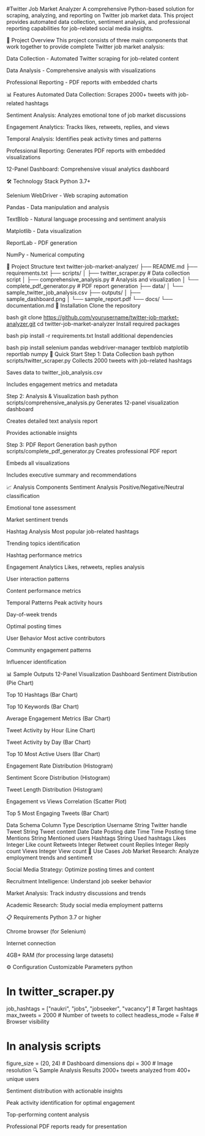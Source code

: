 #Twitter Job Market Analyzer
A comprehensive Python-based solution for scraping, analyzing, and reporting on Twitter job market data. This project provides automated data collection, sentiment analysis, and professional reporting capabilities for job-related social media insights.

🚀 Project Overview
This project consists of three main components that work together to provide complete Twitter job market analysis:

Data Collection - Automated Twitter scraping for job-related content

Data Analysis - Comprehensive analysis with visualizations

Professional Reporting - PDF reports with embedded charts

📊 Features
Automated Data Collection: Scrapes 2000+ tweets with job-related hashtags

Sentiment Analysis: Analyzes emotional tone of job market discussions

Engagement Analytics: Tracks likes, retweets, replies, and views

Temporal Analysis: Identifies peak activity times and patterns

Professional Reporting: Generates PDF reports with embedded visualizations

12-Panel Dashboard: Comprehensive visual analytics dashboard

🛠️ Technology Stack
Python 3.7+

Selenium WebDriver - Web scraping automation

Pandas - Data manipulation and analysis

TextBlob - Natural language processing and sentiment analysis

Matplotlib - Data visualization

ReportLab - PDF generation

NumPy - Numerical computing

📁 Project Structure
text
twitter-job-market-analyzer/
├── README.md
├── requirements.txt
├── scripts/
│   ├── twitter_scraper.py          # Data collection script
│   ├── comprehensive_analysis.py   # Analysis and visualization
│   └── complete_pdf_generator.py   # PDF report generation
├── data/
│   └── sample_twitter_job_analysis.csv
├── outputs/
│   ├── sample_dashboard.png
│   └── sample_report.pdf
└── docs/
    └── documentation.md
🔧 Installation
Clone the repository

bash
git clone https://github.com/yourusername/twitter-job-market-analyzer.git
cd twitter-job-market-analyzer
Install required packages

bash
pip install -r requirements.txt
Install additional dependencies

bash
pip install selenium pandas webdriver-manager textblob matplotlib reportlab numpy
🚀 Quick Start
Step 1: Data Collection
bash
python scripts/twitter_scraper.py
Collects 2000 tweets with job-related hashtags

Saves data to twitter_job_analysis.csv

Includes engagement metrics and metadata

Step 2: Analysis & Visualization
bash
python scripts/comprehensive_analysis.py
Generates 12-panel visualization dashboard

Creates detailed text analysis report

Provides actionable insights

Step 3: PDF Report Generation
bash
python scripts/complete_pdf_generator.py
Creates professional PDF report

Embeds all visualizations

Includes executive summary and recommendations

📈 Analysis Components
Sentiment Analysis
Positive/Negative/Neutral classification

Emotional tone assessment

Market sentiment trends

Hashtag Analysis
Most popular job-related hashtags

Trending topics identification

Hashtag performance metrics

Engagement Analytics
Likes, retweets, replies analysis

User interaction patterns

Content performance metrics

Temporal Patterns
Peak activity hours

Day-of-week trends

Optimal posting times

User Behavior
Most active contributors

Community engagement patterns

Influencer identification

📊 Sample Outputs
12-Panel Visualization Dashboard
Sentiment Distribution (Pie Chart)

Top 10 Hashtags (Bar Chart)

Top 10 Keywords (Bar Chart)

Average Engagement Metrics (Bar Chart)

Tweet Activity by Hour (Line Chart)

Tweet Activity by Day (Bar Chart)

Top 10 Most Active Users (Bar Chart)

Engagement Rate Distribution (Histogram)

Sentiment Score Distribution (Histogram)

Tweet Length Distribution (Histogram)

Engagement vs Views Correlation (Scatter Plot)

Top 5 Most Engaging Tweets (Bar Chart)

Data Schema
Column	Type	Description
Username	String	Twitter handle
Tweet	String	Tweet content
Date	Date	Posting date
Time	Time	Posting time
Mentions	String	Mentioned users
Hashtags	String	Used hashtags
Likes	Integer	Like count
Retweets	Integer	Retweet count
Replies	Integer	Reply count
Views	Integer	View count
🎯 Use Cases
Job Market Research: Analyze employment trends and sentiment

Social Media Strategy: Optimize posting times and content

Recruitment Intelligence: Understand job seeker behavior

Market Analysis: Track industry discussions and trends

Academic Research: Study social media employment patterns

📋 Requirements
Python 3.7 or higher

Chrome browser (for Selenium)

Internet connection

4GB+ RAM (for processing large datasets)

⚙️ Configuration
Customizable Parameters
python
# In twitter_scraper.py
job_hashtags = ["naukri", "jobs", "jobseeker", "vacancy"]  # Target hashtags
max_tweets = 2000  # Number of tweets to collect
headless_mode = False  # Browser visibility

# In analysis scripts
figure_size = (20, 24)  # Dashboard dimensions
dpi = 300  # Image resolution
🔍 Sample Analysis Results
2000+ tweets analyzed from 400+ unique users

Sentiment distribution with actionable insights

Peak activity identification for optimal engagement

Top-performing content analysis

Professional PDF reports ready for presentation







